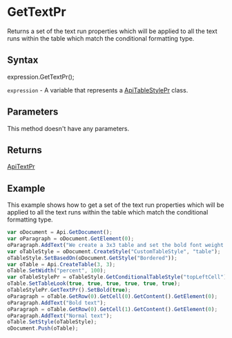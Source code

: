 # GetTextPr

Returns a set of the text run properties which will be applied to all the text runs within the table which match the conditional formatting type.

## Syntax

expression.GetTextPr();

`expression` - A variable that represents a [ApiTableStylePr](../ApiTableStylePr.md) class.

## Parameters

This method doesn't have any parameters.

## Returns

[ApiTextPr](../../ApiTextPr/ApiTextPr.md)

## Example

This example shows how to get a set of the text run properties which will be applied to all the text runs within the table which match the conditional formatting type.

```javascript
var oDocument = Api.GetDocument();
var oParagraph = oDocument.GetElement(0);
oParagraph.AddText("We create a 3x3 table and set the bold font weight to the text in cell #1:");
var oTableStyle = oDocument.CreateStyle("CustomTableStyle", "table");
oTableStyle.SetBasedOn(oDocument.GetStyle("Bordered"));
var oTable = Api.CreateTable(3, 3);
oTable.SetWidth("percent", 100);
var oTableStylePr = oTableStyle.GetConditionalTableStyle("topLeftCell");
oTable.SetTableLook(true, true, true, true, true, true);
oTableStylePr.GetTextPr().SetBold(true);
oParagraph = oTable.GetRow(0).GetCell(0).GetContent().GetElement(0);
oParagraph.AddText("Bold text");
oParagraph = oTable.GetRow(0).GetCell(1).GetContent().GetElement(0);
oParagraph.AddText("Normal text");
oTable.SetStyle(oTableStyle);
oDocument.Push(oTable);
```
